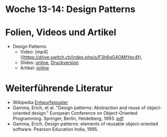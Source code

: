 # Woche 13-14: Design Patterns

# Folien, Videos und Artikel

* Design Patterns
    * Video:  [mp4]((https://drive.switch.ch/index.php/s/F3h6gG4OMtYec4f),  
    * Slides: [online](./slides/design-patterns.html), [Druckversion](./slides/design-patterns.html?print-pdf)
    * Artikel: [online](./articles/design-patterns.html)



# Weiterführende Literatur
* Wikipedia [Entwurfsmuster](https://de.wikipedia.org/wiki/Entwurfsmuster)
* Gamma, Erich, et al. "Design patterns: Abstraction and reuse of object-oriented design." European Conference on Object-Oriented Programming. Springer, Berlin, Heidelberg, 1993. [pdf](http://courses.cecs.anu.edu.au/courses/archive/comp2110.2008/lectures/lec16_4up.pdf)
* Gamma, Erich. Design patterns: elements of reusable object-oriented software. Pearson Education India, 1995.

